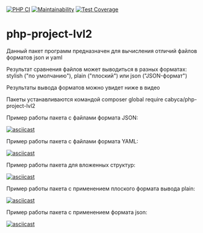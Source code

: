 [![PHP CI](https://github.com/Cabyca/php-project-lvl2/workflows/PHP%20CI/badge.svg)](https://github.com/Cabyca/php-project-lvl2/actions)
[![Maintainability](https://api.codeclimate.com/v1/badges/6b20d40ef951e714bf45/maintainability)](https://codeclimate.com/github/Cabyca/php-project-lvl2/maintainability)
[![Test Coverage](https://api.codeclimate.com/v1/badges/6b20d40ef951e714bf45/test_coverage)](https://codeclimate.com/github/Cabyca/php-project-lvl2/test_coverage)

# php-project-lvl2

Данный пакет программ предназначен для вычисления отличий файлов форматов json и yaml

Результат сравнения файлов может выводиться в разных форматах: stylish ("по умолчанию"), plain ("плоский") или json ("JSON-формат")

Результаты вывода форматов можно увидет ниже в видео

Пакеты устанавливаются командой composer global require cabyca/php-project-lvl2

Пример работы пакета с файлами формата JSON:

[![asciicast](https://asciinema.org/a/365270.svg)](https://asciinema.org/a/365270)

Пример работы пакета с файлами формата YAML:

[![asciicast](https://asciinema.org/a/368388.svg)](https://asciinema.org/a/368388)

Пример работы пакета для вложенных структур:

[![asciicast](https://asciinema.org/a/372222.svg)](https://asciinema.org/a/372222)

Пример работы пакета с применением плоского формата вывода plain:

[![asciicast](https://asciinema.org/a/4mvxpSmOYkPZQMjyhrdAzhTd5.svg)](https://asciinema.org/a/4mvxpSmOYkPZQMjyhrdAzhTd5)

Пример работы пакета с применением формата json:

[![asciicast](https://asciinema.org/a/Kd27DSC22IefOeoe35z12Jxr1.svg)](https://asciinema.org/a/Kd27DSC22IefOeoe35z12Jxr1)
